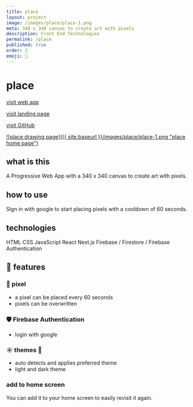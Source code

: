 ```yaml
---
title: place
layout: project
image: /images/place/place-1.png
meta: 340 x 340 canvas to create art with pixels
description: Front End Technologies
permalink: /place
published: true
order: 2
emoji: 🎨
---
```


# place

<p class="project__intro">
 <a href="https://place1.vercel.app/">visit web app</a>
</p>

<p class="project__intro">
 <a href="https://place1.vercel.app/landing">visit landing page</a>
</p>

<p class="project__intro">
 <a href="https://github.com/colorlessenergy/place.git">visit GitHub</a>
</p>

<a href="https://place1.vercel.app/">
    ![place drawing page]({{ site.baseurl }}/images/place/place-1.png "place home page")
</a>

## what is this

A Progressive Web App with a 340 x 340 canvas to create art with pixels.

## how to use

Sign in with google to start placing pixels with a cooldown of 60 seconds.

## technologies

<div class="project__skills">
    <span class="project__skill">
        HTML
    </span>
    <span class="project__skill">
        CSS
    </span>
    <span class="project__skill">
        JavaScript
    </span>
    <span class="project__skill">
        React 
    </span>
    <span class="project__skill">
        Next.js
    </span>
    <span class="project__skill">
        Firebase / Firestore / Firebase Authentication
    </span>
</div>

## 📜 features

### 🎨 pixel

-   a pixel can be placed every 60 seconds
-   pixels can be overwritten

### 🛡️ Firebase Authentication

-   login with google

### ☀️ themes 🌙

-   auto detects and applies preferred theme
-   light and dark theme

### add to home screen

You can add it to your home screen to easily revisit it again.
